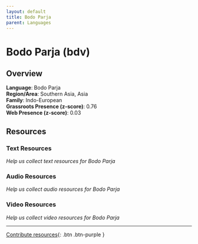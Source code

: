 ```yaml
---
layout: default
title: Bodo Parja
parent: Languages
---
```


# Bodo Parja (bdv)

## Overview

**Language**: Bodo Parja  
**Region/Area**: Southern Asia, Asia  
**Family**: Indo-European  
**Grassroots Presence (z-score)**: 0.76  
**Web Presence (z-score)**: 0.03  

## Resources

### Text Resources
*Help us collect text resources for Bodo Parja*

### Audio Resources
*Help us collect audio resources for Bodo Parja*

### Video Resources
*Help us collect video resources for Bodo Parja*

---

[Contribute resources](https://forms.office.com/e/1SfLJx3u1r){: .btn .btn-purple }

